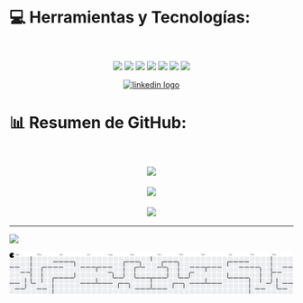 
# 💻 Herramientas y Tecnologías:
<br>
<p align="center">
  <img src="https://img.shields.io/badge/java-%23ED8B00.svg?style=for-the-badge&logo=openjdk&logoColor=white"/>
  <img src="https://img.shields.io/badge/html5-%23E34F26.svg?style=for-the-badge&logo=html5&logoColor=white"/>
  <img src="https://img.shields.io/badge/python-3670A0?style=for-the-badge&logo=python&logoColor=ffdd54"/>
  <img src="https://img.shields.io/badge/javascript-%23323330.svg?style=for-the-badge&logo=javascript&logoColor=%23F7DF1E"/>
  <img src="https://img.shields.io/badge/css3-%231572B6.svg?style=for-the-badge&logo=css3&logoColor=white"/>
  <img src="https://img.shields.io/badge/netlify-%23000000.svg?style=for-the-badge&logo=netlify&logoColor=#00C7B7"/>
  <img src="https://img.shields.io/badge/mysql-4479A1.svg?style=for-the-badge&logo=mysql&logoColor=white"/>
</p>


<!--- LinkedIn -->
<div align="center">
  <a href="https://www.linkedin.com/in/marlon-quintero-solano-developer/" target="_blank" rel="noopener noreferrer">
  <img src="https://raw.githubusercontent.com/maurodesouza/profile-readme-generator/master/src/assets/icons/social/linkedin/default.svg" width="52" height="40" alt="linkedin logo"  />
  </a>
</div>
<!---### -->


# 📊 Resumen de GitHub:
<br>
<p align="center">
  <img src="https://github-readme-stats.vercel.app/api?username=M4rl0n274&theme=github_dark&hide_border=false&include_all_commits=false&count_private=false"/>
  <br><br/>
  <img src="https://nirzak-streak-stats.vercel.app/?user=M4rl0n274&theme=github_dark&hide_border=false"/>
  <br><br/>
  <img src="https://github-readme-stats.vercel.app/api/top-langs/?username=M4rl0n274&theme=github_dark&hide_border=false&include_all_commits=false&count_private=false&layout=compact"/>
</p>

---
<!--- lenguajes mas usados -->
[![](https://visitcount.itsvg.in/api?id=M4rl0n274&icon=0&color=0)](https://visitcount.itsvg.in)

<!-- Proudly created with GPRM ( https://gprm.itsvg.in ) -->



<!---
###
<!--- contador perfil 
<div align="center">
  <img src="https://profile-counter.glitch.me/M4rl0n274/count.svg?"  />
</div>

###](url)
--->
<!--- Pacman -->
<picture>
  <source media="(prefers-color-scheme: dark)" srcset="https://raw.githubusercontent.com/M4rl0n274/M4rl0n274/output/dist/pacman-contribution-graph-dark.svg">
  <source media="(prefers-color-scheme: light)" srcset="https://raw.githubusercontent.com/M4rl0n274/M4rl0n274/output/dist/pacman-contribution-graph.svg">
  <img alt="pacman contribution graph" src="https://raw.githubusercontent.com/M4rl0n274/M4rl0n274/output/pacman-contribution-graph.svg">
</picture>


